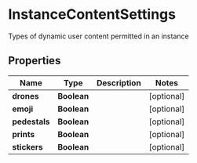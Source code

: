 

# InstanceContentSettings

Types of dynamic user content permitted in an instance

## Properties

| Name | Type | Description | Notes |
|------------ | ------------- | ------------- | -------------|
|**drones** | **Boolean** |  |  [optional] |
|**emoji** | **Boolean** |  |  [optional] |
|**pedestals** | **Boolean** |  |  [optional] |
|**prints** | **Boolean** |  |  [optional] |
|**stickers** | **Boolean** |  |  [optional] |



